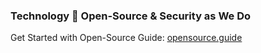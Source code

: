 ### Technology 💚 Open-Source & Security as We Do

Get Started with Open-Source Guide: [opensource.guide](https://opensource.guide)

